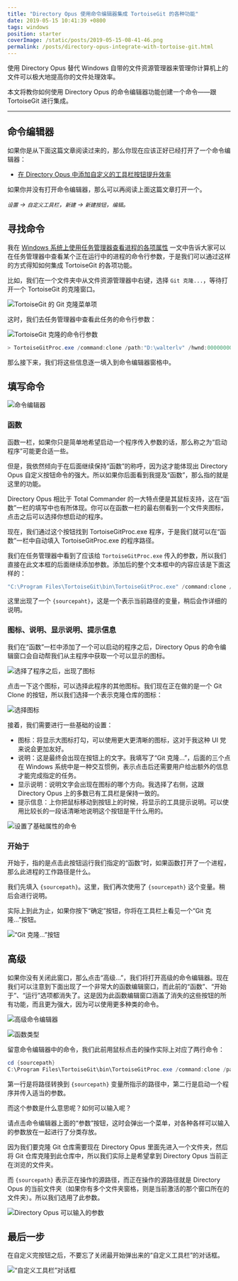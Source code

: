 ```yaml
---
title: "Directory Opus 使用命令编辑器集成 TortoiseGit 的各种功能"
date: 2019-05-15 10:41:39 +0800
tags: windows
position: starter
coverImage: /static/posts/2019-05-15-08-41-46.png
permalink: /posts/directory-opus-integrate-with-tortoise-git.html
---
```


使用 Directory Opus 替代 Windows 自带的文件资源管理器来管理你计算机上的文件可以极大地提高你的文件处理效率。

本文将教你如何使用 Directory Opus 的命令编辑器功能创建一个命令——跟 TortoiseGit 进行集成。

---

<div id="toc"></div>

## 命令编辑器

如果你是从下面这篇文章阅读过来的，那么你现在应该正好已经打开了一个命令编辑器：

- [在 Directory Opus 中添加自定义的工具栏按钮提升效率](/post/directory-opus-custom-toolbar-buttons)

如果你并没有打开命令编辑器，那么可以再阅读上面这篇文章打开一个。

*`设置` -> `自定义工具栏`，`新建` -> `新建按钮`，`编辑`。*

## 寻找命令

我在 [Windows 系统上使用任务管理器查看进程的各项属性](/post/view-process-info-using-task-manager) 一文中告诉大家可以在任务管理器中查看某个正在运行中的进程的命令行参数，于是我们可以通过这样的方式得知如何集成 TortoiseGit 的各项功能。

比如，我们在一个文件夹中从文件资源管理器中右键，选择 `Git 克隆...`，等待打开一个 TortoiseGit 的克隆窗口。

![TortoiseGit 的 Git 克隆菜单项](/static/posts/2019-05-15-08-41-46.png)

这时，我们去任务管理器中查看此任务的命令行参数：

![TortoiseGit 克隆的命令行参数](/static/posts/2019-05-15-08-50-10.png)

```powershell
> TortoiseGitProc.exe /command:clone /path:"D:\walterlv" /hwnd:0000000000161264
```

那么接下来，我们将这些信息逐一填入到命令编辑器窗格中。

## 填写命令

![命令编辑器](/static/posts/2019-05-14-19-45-44.png)

### 函数

函数一栏，如果你只是简单地希望启动一个程序传入参数的话，那么称之为“启动程序”可能更合适一些。

但是，我依然倾向于在后面继续保持“函数”的称呼，因为这才能体现出 Directory Opus 自定义按钮命令的强大。所以如果你后面看到我提及“函数”，那么指的就是这里的功能。

Directory Opus 相比于 Total Commander 的一大特点便是其鼠标支持，这在“函数”一栏的填写中也有所体现。你可以在函数一栏的最右侧看到一个文件夹图标，点击之后可以选择你想启动的程序。

现在，我们通过这个按钮找到 TortoiseGitProc.exe 程序，于是我们就可以在“函数”一栏中自动填入 TortoiseGitProc.exe 的程序路径。

我们在任务管理器中看到了应该给 `TortoiseGitProc.exe` 传入的参数，所以我们直接在此文本框的后面继续添加参数。添加后的整个文本框中的内容应该是下面这样的：

```powershell
"C:\Program Files\TortoiseGit\bin\TortoiseGitProc.exe" /command:clone /path:"{sourcepath}"
```

这里出现了一个 `{sourcepaht}`，这是一个表示当前路径的变量，稍后会作详细的说明。

### 图标、说明、显示说明、提示信息

我们在“函数”一栏中添加了一个可以启动的程序之后，Directory Opus 的命令编辑窗口会自动帮我们从主程序中获取一个可以显示的图标。

![选择了程序之后，出现了图标](/static/posts/2019-05-15-10-20-28.png)

点击一下这个图标，可以选择此程序的其他图标。我们现在正在做的是一个 Git Clone 的按钮，所以我们选择一个表示克隆仓库的图标：

![选择图标](/static/posts/2019-05-15-09-59-51.png)

接着，我们需要进行一些基础的设置：

- 图标：将显示大图标打勾，可以使用更大更清晰的图标，这对于我这种 UI 党来说会更加友好。
- 说明：这是最终会出现在按钮上的文字。我填写了“Git 克隆...”，后面的三个点在 Windows 系统中是一种交互惯例，表示点击后还需要用户给出额外的信息才能完成指定的任务。
- 显示说明：说明文字会出现在图标的哪个方向。我选择了右侧，这跟 Directory Opus 上的多数已有工具栏是保持一致的。
- 提示信息：上你把鼠标移动到按钮上的时候，将显示的工具提示说明。可以使用比较长的一段话清晰地说明这个按钮是干什么用的。

![设置了基础属性的命令](/static/posts/2019-05-15-10-22-53.png)

### 开始于

开始于，指的是点击此按钮运行我们指定的“函数”时，如果函数打开了一个进程，那么此进程的工作路径是什么。

我们先填入 `{sourcepath}`。这里，我们再次使用了 `{sourcepath}` 这个变量。稍后会进行说明。

实际上到此为止，如果你按下“确定”按钮，你将在工具栏上看见一个“Git 克隆...”按钮。

![“Git 克隆...”按钮](/static/posts/2019-05-15-10-38-32.png)

## 高级

如果你没有关闭此窗口，那么点击“高级...”，我们将打开高级的命令编辑器。现在我们可以注意到下面出现了一个非常大的函数编辑窗口，而此前的“函数”、“开始于”、“运行”选项都消失了。这是因为此函数编辑窗口涵盖了消失的这些按钮的所有功能，而且更为强大，因为可以使用更多种类的命令。

![高级命令编辑器](/static/posts/2019-05-15-10-23-41.png)

![函数类型](/static/posts/2019-05-15-10-14-01.png)

留意命令编辑器中的命令，我们此前用鼠标点击的操作实际上对应了两行命令：

```powershell
cd {sourcepath}
C:\Program Files\TortoiseGit\bin\TortoiseGitProc.exe /command:clone /path:"{sourcepath}"
```

第一行是将路径转换到 `{sourcepath}` 变量所指示的路径中，第二行是启动一个程序并传入适当的参数。

而这个参数是什么意思呢？如何可以输入呢？

请点击命令编辑器上面的“参数”按钮，这时会弹出一个菜单，对各种各样可以输入的参数放在一起进行了分类存放。

因为我们要克隆 Git 仓库需要现在 Directory Opus 里面先进入一个文件夹，然后将 Git 仓库克隆到此仓库中，所以我们实际上是希望拿到 Directory Opus 当前正在浏览的文件夹。

而 `{sourcepath}` 表示正在操作的源路径，而正在操作的源路径就是 Directory Opus 的当前文件夹（如果你有多个文件夹窗格，则是当前激活的那个窗口所在的文件夹）。所以我们选用了此参数。

![Directory Opus 可以输入的参数](/static/posts/2019-05-15-10-26-21.png)

## 最后一步

在自定义完按钮之后，不要忘了关闭最开始弹出来的“自定义工具栏”的对话框。

![“自定义工具栏”对话框](/static/posts/2019-05-15-10-41-23.png)


